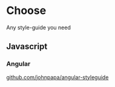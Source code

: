 # Choose

Any style-guide you need

## Javascript

### Angular

[github.com/johnpapa/angular-styleguide](https://github.com/johnpapa/angular-styleguide)
